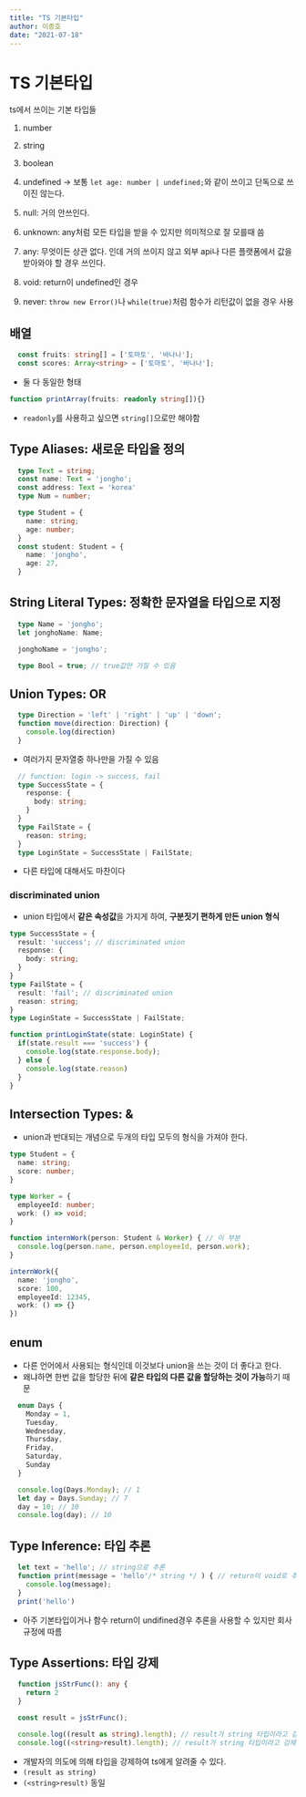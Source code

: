 ```yaml
---
title: "TS 기본타입"
author: 이종호
date: "2021-07-18"
---
```


# TS 기본타입

ts에서 쓰이는 기본 타입들

1. number
1. string
1. boolean
1. undefined -> 보통 `let age: number | undefined;`와 같이 쓰이고 단독으로 쓰이진 않는다.
1. null: 거의 안쓰인다.
1. unknown: any처럼 모든 타입을 받을 수 있지만 의미적으로 잘 모를때 씀
1. any: 무엇이든 상관 없다. 인데 거의 쓰이지 않고 외부 api나 다른 플랫폼에서 값을 받아와야 할 경우 쓰인다.

1. void: return이 undefined인 경우
1. never: `throw new Error()`나 `while(true)`처럼 함수가 리턴값이 없을 경우 사용


## 배열
```ts
  const fruits: string[] = ['토마토', '바나나'];
  const scores: Array<string> = ['토마토', '바나나'];
```
- 둘 다 동일한 형태
```ts
function printArray(fruits: readonly string[]){}
```
- `readonly`를 사용하고 싶으면 `string[]`으로만 해야함

## Type Aliases: 새로운 타입을 정의

```ts
  type Text = string;
  const name: Text = 'jongho';
  const address: Text = 'korea'
  type Num = number;

  type Student = {
    name: string;
    age: number;
  }
  const student: Student = {
    name: 'jongho',
    age: 27,
  }
```

## String Literal Types: 정확한 문자열을 타입으로 지정

```ts
  type Name = 'jongho';
  let jonghoName: Name;

  jonghoName = 'jongho';

  type Bool = true; // true값만 가질 수 있음
```

## Union Types: OR
```ts
  type Direction = 'left' | 'right' | 'up' | 'down';
  function move(direction: Direction) {
    console.log(direction)
  }
```
-  여러가지 문자열중 하나만을 가질 수 있음

```ts
  // function: login -> success, fail
  type SuccessState = {
    response: {
      body: string;
    }
  }
  type FailState = {
    reason: string;
  }
  type LoginState = SuccessState | FailState;
```
- 다른 타입에 대해서도 마찬이다

### discriminated union
- union 타입에서 **같은 속성값**을 가지게 하여, **구분짓기 편하게 만든 union 형식**
```ts
type SuccessState = {
  result: 'success'; // discriminated union
  response: {
    body: string;
  }
}
type FailState = {
  result: 'fail'; // discriminated union
  reason: string;
}
type LoginState = SuccessState | FailState;

function printLoginState(state: LoginState) {
  if(state.result === 'success') {
    console.log(state.response.body);
  } else {
    console.log(state.reason)
  }
}

```

## Intersection Types: &
- union과 반대되는 개념으로 두개의 타입 모두의 형식을 가져야 한다.
```ts
type Student = {
  name: string;
  score: number;
}

type Worker = {
  employeeId: number;
  work: () => void;
}

function internWork(person: Student & Worker) { // 이 부분
  console.log(person.name, person.employeeId, person.work);
}

internWork({
  name: 'jongho',
  score: 100,
  employeeId: 12345,
  work: () => {}
})

```

## enum
- 다른 언어에서 사용되는 형식인데 이것보다 union을 쓰는 것이 더 좋다고 한다.
- 왜냐하면 한번 값을 할당한 뒤에 **같은 타입의 다른 값을 할당하는 것이 가능**하기 때문
```ts
  enum Days {
    Monday = 1,
    Tuesday,
    Wednesday,
    Thursday,
    Friday,
    Saturday,
    Sunday
  }

  console.log(Days.Monday); // 1
  let day = Days.Sunday; // 7
  day = 10; // 10
  console.log(day); // 10
```

## Type Inference: 타입 추론
```ts
  let text = 'hello'; // string으로 추론
  function print(message = 'hello'/* string */ ) { // return이 void로 추론
    console.log(message);
  }
  print('hello')
```
- 아주 기본타입이거나 함수 return이 undifined경우 추론을 사용할 수 있지만 회사규정에 따름

## Type Assertions: 타입 강제
```ts
  function jsStrFunc(): any {
    return 2
  }

  const result = jsStrFunc();

  console.log((result as string).length); // result가 string 타입이라고 강제해서 에러발생
  console.log((<string>result).length); // result가 string 타입이라고 강제해서 에러발생
```
- 개발자의 의도에 의해 타입을 강제하여 ts에게 알려줄 수 있다.
- `(result as string)`
- `(<string>result)` 동일
